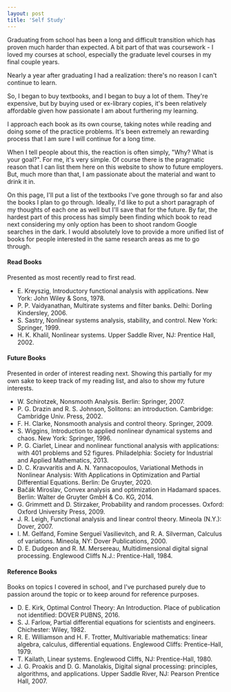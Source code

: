 ```yaml
---
layout: post
title: 'Self Study'
---
```


Graduating from school has been a long and difficult transition which has proven much harder than expected. A bit part of that was coursework - I loved my courses at school, especially the graduate level courses in my final couple years.

Nearly a year after graduating I had a realization: there's no reason I can't continue to learn.

So, I began to buy textbooks, and I began to buy a lot of them. They're expensive, but by buying used or ex-library copies, it's been relatively affordable given how passionate I am about furthering my learning. 

I approach each book as its own course, taking notes while reading and doing some of the practice problems. It's been extremely an rewarding process that I am sure I will continue for a long time. 

When I tell people about this, the reaction is often simply, "Why? What is your goal?". For me, it's very simple. Of course there is the pragmatic reason that I can list them here on this website to show to future employers. But, much more than that, I am passionate about the material and want to drink it in.

On this page, I'll put a list of the textbooks I've gone through so far and also the books I plan to go through. Ideally, I'd like to put a short paragraph of my thoughts of each one as well but I'll save that for the future. By far, the hardest part of this process has simply been finding which book to read next considering my only option has been to shoot random Google searches in the dark. I would absolutely love to provide a more unified list of books for people interested in the same research areas as me to go through.

#### Read Books

Presented as most recently read to first read.

* E. Kreyszig, Introductory functional analysis with applications. New York: John Wiley &amp; Sons, 1978.
* P. P. Vaidyanathan, Multirate systems and filter banks. Delhi: Dorling Kindersley, 2006. 
* S. Sastry, Nonlinear systems analysis, stability, and control. New York: Springer, 1999. 
* H. K. Khalil, Nonlinear systems. Upper Saddle River, NJ: Prentice Hall, 2002. 

#### Future Books

Presented in order of interest reading next. Showing this partially for my own sake to keep track of my reading list, and also to show my future interests.

* W. Schirotzek, Nonsmooth Analysis. Berlin: Springer, 2007. 
* P. G. Drazin and R. S. Johnson, Solitons: an introduction. Cambridge: Cambridge Univ. Press, 2002. 
* F. H. Clarke, Nonsmooth analysis and control theory. Springer, 2009. 
* S. Wiggins, Introduction to applied nonlinear dynamical systems and chaos. New York: Springer, 1996. 
* P. G. Ciarlet, Linear and nonlinear functional analysis with applications: with 401 problems and 52 figures. Philadelphia: Society for Industrial and Applied Mathematics, 2013. 
* D. C. Kravvaritis and A. N. Yannacopoulos, Variational Methods in Nonlinear Analysis: With Applications in Optimization and Partial Differential Equations. Berlin: De Gruyter, 2020. 
* Bačák Miroslav, Convex analysis and optimization in Hadamard spaces. Berlin: Walter de Gruyter GmbH &amp; Co. KG, 2014. 
* G. Grimmett and D. Stirzaker, Probability and random processes. Oxford: Oxford University Press, 2009. 
* J. R. Leigh, Functional analysis and linear control theory. Mineola (N.Y.): Dover, 2007. 
* I. M. Gelfand, Fomine Sergueï Vasilievitch, and R. A. Silverman, Calculus of variations. Mineola, NY: Dover Publications, 2000. 
* D. E. Dudgeon and R. M. Mersereau, Multidimensional digital signal processing. Englewood Cliffs N.J.: Prentice-Hall, 1984. 

#### Reference Books

Books on topics I covered in school, and I've purchased purely due to passion around the topic or to keep around for reference purposes.

* D. E. Kirk,  Optimal Control Theory: An Introduction. Place of publication not identified: DOVER PUBNS, 2016.
* S. J. Farlow, Partial differential equations for scientists and engineers. Chichester: Wiley, 1982. 
* R. E. Williamson and H. F. Trotter, Multivariable mathematics: linear algebra, calculus, differential equations. Englewood Cliffs: Prentice-Hall, 1979. 
* T. Kailath, Linear systems. Englewood Cliffs, NJ: Prentice-Hall, 1980. 
* J. G. Proakis and D. G. Manolakis, Digital signal processing: principles, algorithms, and applications. Upper Saddle River, NJ: Pearson Prentice Hall, 2007. 